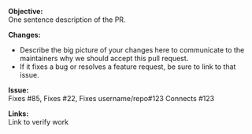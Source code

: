 **Objective:**  
One sentence description of the PR.

**Changes:**  
- Describe the big picture of your changes here to communicate to the maintainers why we should accept this pull request.
- If it fixes a bug or resolves a feature request, be sure to link to that issue.

**Issue:**  
Fixes #85, Fixes #22, Fixes username/repo#123
Connects #123

**Links:**  
Link to verify work
